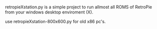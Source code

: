 
retropieXstation.py is a simple project to run allmost all ROMS of RetroPie from your windows desktop enviroment (X).

use retropieXstation-800x600.py for old x86 pc's. 
